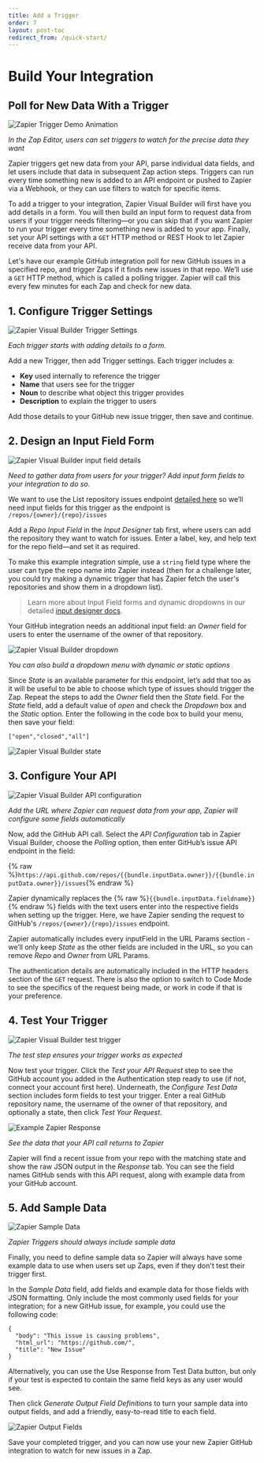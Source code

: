 ```yaml
---
title: Add a Trigger
order: 7
layout: post-toc
redirect_from: /quick-start/
---
```


# Build Your Integration

## Poll for New Data With a Trigger

![Zapier Trigger Demo Animation](https://cdn.zappy.app/ce3ad77e27df60694a6b9af4f1283c25.gif)

_In the Zap Editor, users can set triggers to watch for the precise data they want_

Zapier triggers get new data from your API, parse individual data fields, and let users include that data in subsequent Zap action steps. Triggers can run every time something new is added to an API endpoint or pushed to Zapier via a Webhook, or they can use filters to watch for specific items.

To add a trigger to your integration, Zapier Visual Builder will first have you add details in a form. You will then build an input form to request data from users if your trigger needs filtering—or you can skip that if you want Zapier to run your trigger every time something new is added to your app. Finally, set your API settings with a `GET` HTTP method or REST Hook to let Zapier receive data from your API.

Let's have our example GitHub integration poll for new GitHub issues in a specified repo, and trigger Zaps if it finds new issues in that repo. We’ll use a `GET` HTTP method, which is called a polling trigger. Zapier will call this every few minutes for each Zap and check for new data.

## 1. Configure Trigger Settings

![Zapier Visual Builder Trigger Settings](https://cdn.zappy.app/7c04abdd31c1cf3ef0200308b3ddc54e.png)

_Each trigger starts with adding details to a form._

Add a new Trigger, then add Trigger settings. Each trigger includes a:

- **Key** used internally to reference the trigger
- **Name** that users see for the trigger
- **Noun** to describe what object this trigger provides
- **Description** to explain the trigger to users

Add those details to your GitHub new issue trigger, then save and continue.

## 2. Design an Input Field Form

![Zapier Visual Builder input field details](https://cdn.zappy.app/f6826e50873c92618df64a8b797e49e2.png)

_Need to gather data from users for your trigger? Add input form fields to your integration to do so._

We want to use the List repository issues endpoint [detailed here](https://docs.github.com/en/rest/issues/issues?apiVersion=2022-11-28#list-repository-issues) so we’ll need input fields for this trigger as the endpoint is `/repos/{owner}/{repo}/issues`

Add a _Repo Input Field_ in the _Input Designer_ tab first, where users can add the repository they want to watch for issues. Enter a label, key, and help text for the repo field—and set it as required.

To make this example integration simple, use a `string` field type where the user can type the repo name into Zapier instead (then for a challenge later, you could try making a dynamic trigger that has Zapier fetch the user's repositories and show them in a dropdown list).

> Learn more about Input Field forms and dynamic dropdowns in our detailed [input designer docs](https://platform.zapier.com/docs/input-designer).

Your GitHub integration needs an additional input field: an _Owner_ field for users to enter the username of the owner of that repository.

![Zapier Visual Builder dropdown](https://cdn.zapier.com/storage/photos/992bbec7742b65a3b48df6c981e58610.png)

_You can also build a dropdown menu with dynamic or static options_

Since _State_ is an available parameter for this endpoint, let’s add that too as it will be useful to be able to choose which type of issues should trigger the Zap. Repeat the steps to add the _Owner_ field then the _State_ field. For the _State_ field, add a default value of _open_ and check the _Dropdown_ box and the _Static_ option. Enter the following in the code box to build your menu, then save your field:

`["open","closed","all"]`

![Zapier Visual Builder state](https://cdn.zappy.app/cc30f6aeddf6404b4539d06453a637c5.png)

## 3. Configure Your API

![Zapier Visual Builder API configuration](https://cdn.zappy.app/295bcc4897c7db4783592ef1b2a06abf.png)

_Add the URL where Zapier can request data from your app, Zapier will configure some fields automatically_

Now, add the GitHub API call. Select the _API Configuration_ tab in Zapier Visual Builder, choose the _Polling_ option, then enter GitHub’s issue API endpoint in the field:

{% raw %}`https://api.github.com/repos/{{bundle.inputData.owner}}/{{bundle.inputData.owner}}/issues`{% endraw %}

Zapier dynamically replaces the {% raw %}`{{bundle.inputData.fieldname}}`{% endraw %} fields with the text users enter into the respective fields when setting up the trigger. Here, we have Zapier sending the request to GitHub's `/repos/{owner}/{repo}/issues` endpoint.

Zapier automatically includes every inputField in the URL Params section - we’ll only keep _State_ as the other fields are included in the URL, so you can remove _Repo_ and _Owner_ from URL Params.

The authentication details are automatically included in the HTTP headers section of the `GET` request. 
There is also the option to switch to Code Mode to see the specifics of the request being made, or work in code if that is your preference. 

## 4. Test Your Trigger

![Zapier Visual Builder test trigger](https://cdn.zappy.app/a8aeb509716c7b10968c6a2f2a98ec3c.png)

_The test step ensures your trigger works as expected_

Now test your trigger. Click the *Test your API Request* step to see the GitHub account you added in the Authentication step ready to use (if not, connect your account first here). Underneath, the _Configure Test Data_ section includes form fields to test your trigger. Enter a real GitHub repository name, the username of the owner of that repository, and optionally a state, then click *Test Your Request*.

![Example Zapier Response](https://cdn.zappy.app/bac887c6a564ca545b9e40b05a03064b.png)

_See the data that your API call returns to Zapier_

Zapier will find a recent issue from your repo with the matching state and show the raw JSON output in the _Response_ tab. You can see the field names GitHub sends with this API request, along with example data from your GitHub account.

## 5. Add Sample Data

![Zapier Sample Data](https://cdn.zappy.app/8c804195ed32e50bf55da5cf14aea9e8.png)

_Zapier Triggers should always include sample data_

Finally, you need to define sample data so Zapier will always have some example data to use when users set up Zaps, even if they don't test their trigger first.

In the _Sample Data_ field, add fields and example data for those fields with JSON formatting. Only include the most commonly used fields for your integration; for a new GitHub issue, for example, you could use the following code:

	{
	  "body": "This issue is causing problems",
	  "html_url": "https://github.com/",
	  "title": "New Issue"
	}

Alternatively, you can use the Use Response from Test Data button, but only if your test is expected to contain the same field keys as any user would see.

Then click _Generate Output Field Definitions_ to turn your sample data into output fields, and add a friendly, easy-to-read title to each field.

![Zapier Output Fields](https://cdn.zappy.app/04af774426d745b5b20a22f31fdb5f03.png) 

Save your completed trigger, and you can now use your new Zapier GitHub integration to watch for new issues in a Zap.

